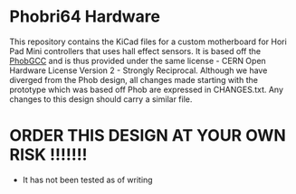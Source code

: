 # Phobri64 Hardware

This repository contains the KiCad files for a custom motherboard for Hori Pad Mini controllers that uses hall effect sensors. It is based off the [PhobGCC](https://github.com/PhobGCC/PhobGCCv2-HW) and is thus provided under the same license - CERN Open Hardware License Version 2 - Strongly Reciprocal. Although we have diverged from the Phob design, all changes made starting with the prototype which was based off Phob are expressed in CHANGES.txt. Any changes to this design should carry a similar file.

# ORDER THIS DESIGN AT YOUR OWN RISK !!!!!!!

* It has not been tested as of writing
